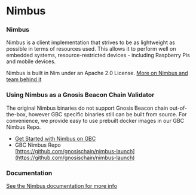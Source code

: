 # Nimbus

### Nimbus

Nimbus is a client implementation that strives to be as lightweight as possible in terms of resources used. This allows it to perform well on embedded systems, resource-restricted devices - including Raspberry Pis and mobile devices.

Nimbus is built in Nim under an Apache 2.0 License. [More on Nimbus and team behind it](https://nimbus.team)

### Using Nimbus as a Gnosis Beacon Chain Validator

The original Nimbus binaries do not support Gnosis Beacon chain out-of-the-box, however GBC specific binaries still can be built from source. For convenience, we provide easy to use prebuilt docker images in our GBC Nimbus Repo.

* [Get Started with Nimbus on GBC](../validator-info/get-started-node-setup/#nimbus)
* GBC Nimbus Repo\
  [https://github.com/gnosischain/nimbus-launch](https://github.com/gnosischain/nimbus-launch)

### Documentation

[See the Nimbus documentation for more info](https://nimbus.guide)
